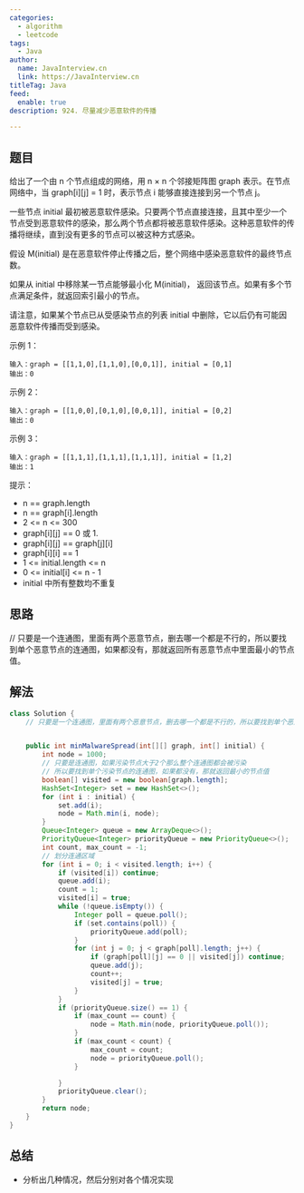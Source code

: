 ```yaml
---
categories:
  - algorithm
  - leetcode
tags:
  - Java
author: 
  name: JavaInterview.cn
  link: https://JavaInterview.cn
titleTag: Java
feed:
  enable: true
description: 924. 尽量减少恶意软件的传播

---
```


## 题目

给出了一个由 n 个节点组成的网络，用 n × n 个邻接矩阵图 graph 表示。在节点网络中，当 graph[i][j] = 1 时，表示节点 i 能够直接连接到另一个节点 j。

一些节点 initial 最初被恶意软件感染。只要两个节点直接连接，且其中至少一个节点受到恶意软件的感染，那么两个节点都将被恶意软件感染。这种恶意软件的传播将继续，直到没有更多的节点可以被这种方式感染。

假设 M(initial) 是在恶意软件停止传播之后，整个网络中感染恶意软件的最终节点数。

如果从 initial 中移除某一节点能够最小化 M(initial)， 返回该节点。如果有多个节点满足条件，就返回索引最小的节点。

请注意，如果某个节点已从受感染节点的列表 initial 中删除，它以后仍有可能因恶意软件传播而受到感染。



示例 1：

    输入：graph = [[1,1,0],[1,1,0],[0,0,1]], initial = [0,1]
    输出：0
示例 2：

    输入：graph = [[1,0,0],[0,1,0],[0,0,1]], initial = [0,2]
    输出：0
示例 3：

    输入：graph = [[1,1,1],[1,1,1],[1,1,1]], initial = [1,2]
    输出：1


提示：

* n == graph.length
* n == graph[i].length
* 2 <= n <= 300
* graph[i][j] == 0 或 1.
* graph[i][j] == graph[j][i]
* graph[i][i] == 1
* 1 <= initial.length <= n
* 0 <= initial[i] <= n - 1
* initial 中所有整数均不重复

## 思路

// 只要是一个连通图，里面有两个恶意节点，删去哪一个都是不行的，所以要找到单个恶意节点的连通图，如果都没有，那就返回所有恶意节点中里面最小的节点值。

## 解法
```java
class Solution {
    // 只要是一个连通图，里面有两个恶意节点，删去哪一个都是不行的，所以要找到单个恶意节点的连通图，如果都没有，那就返回所有恶意节点中里面最小的节点值。


    public int minMalwareSpread(int[][] graph, int[] initial) {
        int node = 1000;
        // 只要是连通图，如果污染节点大于2个那么整个连通图都会被污染
        // 所以要找到单个污染节点的连通图，如果都没有，那就返回最小的节点值
        boolean[] visited = new boolean[graph.length];
        HashSet<Integer> set = new HashSet<>();
        for (int i : initial) {
            set.add(i);
            node = Math.min(i, node);
        }
        Queue<Integer> queue = new ArrayDeque<>();
        PriorityQueue<Integer> priorityQueue = new PriorityQueue<>();
        int count, max_count = -1;
        // 划分连通区域
        for (int i = 0; i < visited.length; i++) {
            if (visited[i]) continue;
            queue.add(i);
            count = 1;
            visited[i] = true;
            while (!queue.isEmpty()) {
                Integer poll = queue.poll();
                if (set.contains(poll)) {
                    priorityQueue.add(poll);
                }
                for (int j = 0; j < graph[poll].length; j++) {
                    if (graph[poll][j] == 0 || visited[j]) continue;
                    queue.add(j);
                    count++;
                    visited[j] = true;
                }
            }
            if (priorityQueue.size() == 1) {
                if (max_count == count) {
                    node = Math.min(node, priorityQueue.poll());
                }
                if (max_count < count) {
                    max_count = count;
                    node = priorityQueue.poll();
                }

            }
            priorityQueue.clear();
        }
        return node;
    }
}

```

## 总结

- 分析出几种情况，然后分别对各个情况实现 
